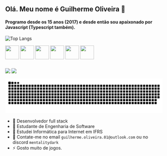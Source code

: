## Olá. Meu nome é Guilherme Oliveira 👋
#### Programo desde os 15 anos (2017) e desde então sou apaixonado por Javascript (Typescript também).

![Top Langs](https://github-readme-stats.vercel.app/api/top-langs/?username=mentalitydark&layout=compact)
<div style="display: inline_block">
  <img align="center" height="44" width="44" src="https://cdn.jsdelivr.net/gh/devicons/devicon/icons/php/php-original.svg" />
  <img align="center" height="44" width="44" src="https://cdn.jsdelivr.net/gh/devicons/devicon/icons/typescript/typescript-original.svg" />
  <img align="center" height="44" width="44" src="https://cdn.jsdelivr.net/gh/devicons/devicon/icons/javascript/javascript-original.svg" />
  <img align="center" height="44" width="44" src="https://cdn.jsdelivr.net/gh/devicons/devicon/icons/react/react-original.svg" />
  <img align="center" height="44" width="44" src="https://cdn.jsdelivr.net/gh/devicons/devicon/icons/nextjs/nextjs-original.svg" />
  <img align="center" height="44" width="44" src="https://cdn.jsdelivr.net/gh/devicons/devicon/icons/mysql/mysql-original-wordmark.svg" />
</div>

 ##
 
<div>
  <a href="https://www.twitch.tv/mentalitydark"><img src="https://img.shields.io/badge/Twitch-9146FF?style=for-the-badge&logo=twitch&logoColor=white"/></a>
  <a href="https://steamcommunity.com/id/mentalitydark"><img src="https://img.shields.io/badge/Steam-000000?style=for-the-badge&logo=steam&logoColor=white"/></a>
</div>
    
 
 ![Snake animation](https://github.com/mentalitydark/mentalitydark/blob/output/github-contribution-grid-snake.svg)
- 💼 Desenvolvedor full stack
- 📖 Estudante de Engenharia de Software
- 📖 Estudei Informática para Internet em IFRS
- 📧 Contate-me no email `guilherme.oliveira.01@outlook.com` ou no discord `mentalitydark`
- ⚡ Gosto muito de jogos.
